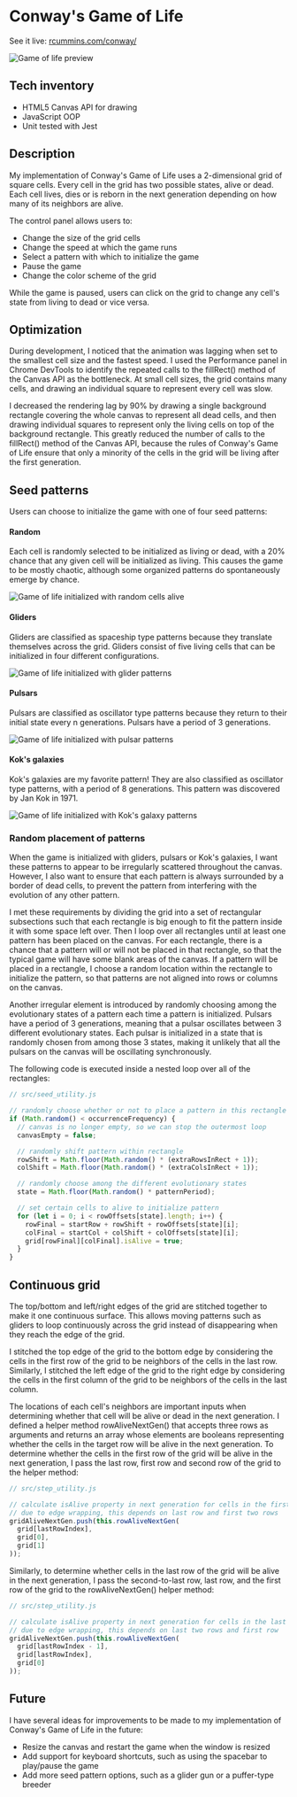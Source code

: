 # Conway's Game of Life
See it live: [rcummins.com/conway/](https://rcummins.com/conway/?utm_source=github&utm_medium=readme&utm_campaign=github)

![Game of life preview](gif/preview.gif)

## Tech inventory

* HTML5 Canvas API for drawing
* JavaScript OOP
* Unit tested with Jest

## Description

My implementation of Conway's Game of Life uses a 2-dimensional grid of square cells. Every cell in the grid has two possible states, alive or dead. Each cell lives, dies or is reborn in the next generation depending on how many of its neighbors are alive.

The control panel allows users to:
* Change the size of the grid cells
* Change the speed at which the game runs
* Select a pattern with which to initialize the game
* Pause the game
* Change the color scheme of the grid

While the game is paused, users can click on the grid to change any cell's state from living to dead or vice versa.

## Optimization

During development, I noticed that the animation was lagging when set to the smallest cell size and the fastest speed. I used the Performance panel in Chrome DevTools to identify the repeated calls to the fillRect() method of the Canvas API as the bottleneck. At small cell sizes, the grid contains many cells, and drawing an individual square to represent every cell was slow.

I decreased the rendering lag by 90% by drawing a single background rectangle covering the whole canvas to represent all dead cells, and then drawing individual squares to represent only the living cells on top of the background rectangle. This greatly reduced the number of calls to the fillRect() method of the Canvas API, because the rules of Conway's Game of Life ensure that only a minority of the cells in the grid will be living after the first generation.

## Seed patterns

Users can choose to initialize the game with one of four seed patterns:

#### Random

Each cell is randomly selected to be initialized as living or dead, with a 20% chance that any given cell will be initialized as living. This causes the game to be mostly chaotic, although some organized patterns do spontaneously emerge by chance.

![Game of life initialized with random cells alive](gif/random.gif)

#### Gliders

Gliders are classified as spaceship type patterns because they translate themselves across the grid. Gliders consist of five living cells that can be initialized in four different configurations.

![Game of life initialized with glider patterns](gif/gliders.gif)

#### Pulsars

Pulsars are classified as oscillator type patterns because they return to their initial state every n generations. Pulsars have a period of 3 generations.

![Game of life initialized with pulsar patterns](gif/pulsars.gif)

#### Kok's galaxies

Kok's galaxies are my favorite pattern! They are also classified as oscillator type patterns, with a period of 8 generations. This pattern was discovered by Jan Kok in 1971.

![Game of life initialized with Kok's galaxy patterns](gif/galaxies.gif)

### Random placement of patterns

When the game is initialized with gliders, pulsars or Kok's galaxies, I want these patterns to appear to be irregularly scattered throughout the canvas. However, I also want to ensure that each pattern is always surrounded by a border of dead cells, to prevent the pattern from interfering with the evolution of any other pattern.

I met these requirements by dividing the grid into a set of rectangular subsections such that each rectangle is big enough to fit the pattern inside it with some space left over. Then I loop over all rectangles until at least one pattern has been placed on the canvas. For each rectangle, there is a chance that a pattern will or will not be placed in that rectangle, so that the typical game will have some blank areas of the canvas. If a pattern will be placed in a rectangle, I choose a random location within the rectangle to initialize the pattern, so that patterns are not aligned into rows or columns on the canvas.

Another irregular element is introduced by randomly choosing among the evolutionary states of a pattern each time a pattern is initialized. Pulsars have a period of 3 generations, meaning that a pulsar oscillates between 3 different evolutionary states. Each pulsar is initialized in a state that is randomly chosen from among those 3 states, making it unlikely that all the pulsars on the canvas will be oscillating synchronously.

The following code is executed inside a nested loop over all of the rectangles:

```JavaScript
// src/seed_utility.js

// randomly choose whether or not to place a pattern in this rectangle
if (Math.random() < occurrenceFrequency) {
  // canvas is no longer empty, so we can stop the outermost loop
  canvasEmpty = false;

  // randomly shift pattern within rectangle
  rowShift = Math.floor(Math.random() * (extraRowsInRect + 1));
  colShift = Math.floor(Math.random() * (extraColsInRect + 1));

  // randomly choose among the different evolutionary states
  state = Math.floor(Math.random() * patternPeriod);

  // set certain cells to alive to initialize pattern
  for (let i = 0; i < rowOffsets[state].length; i++) {
    rowFinal = startRow + rowShift + rowOffsets[state][i];
    colFinal = startCol + colShift + colOffsets[state][i];
    grid[rowFinal][colFinal].isAlive = true;
  }
}
```

## Continuous grid

The top/bottom and left/right edges of the grid are stitched together to make it one continuous surface. This allows moving patterns such as gliders to loop continuously across the grid instead of disappearing when they reach the edge of the grid.

I stitched the top edge of the grid to the bottom edge by considering the cells in the first row of the grid to be neighbors of the cells in the last row. Similarly, I stitched the left edge of the grid to the right edge by considering the cells in the first column of the grid to be neighbors of the cells in the last column.

The locations of each cell's neighbors are important inputs when determining whether that cell will be alive or dead in the next generation. I defined a helper method rowAliveNextGen() that accepts three rows as arguments and returns an array whose elements are booleans representing whether the cells in the target row will be alive in the next generation. To determine whether the cells in the first row of the grid will be alive in the next generation, I pass the last row, first row and second row of the grid to the helper method:

```JavaScript
// src/step_utility.js

// calculate isAlive property in next generation for cells in the first row
// due to edge wrapping, this depends on last row and first two rows
gridAliveNextGen.push(this.rowAliveNextGen(
  grid[lastRowIndex],
  grid[0],
  grid[1]
));
```

Similarly, to determine whether cells in the last row of the grid will be alive in the next generation, I pass the second-to-last row, last row, and the first row of the grid to the rowAliveNextGen() helper method:

```JavaScript
// src/step_utility.js

// calculate isAlive property in next generation for cells in the last row
// due to edge wrapping, this depends on last two rows and first row
gridAliveNextGen.push(this.rowAliveNextGen(
  grid[lastRowIndex - 1],
  grid[lastRowIndex],
  grid[0]
));
```

## Future

I have several ideas for improvements to be made to my implementation of Conway's Game of Life in the future:
* Resize the canvas and restart the game when the window is resized
* Add support for keyboard shortcuts, such as using the spacebar to play/pause the game
* Add more seed pattern options, such as a glider gun or a puffer-type breeder
